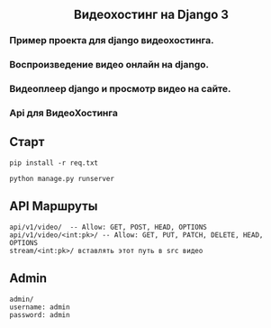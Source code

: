 <h2 align="center">Видеохостинг на Django 3</h2>

### Пример проекта для django видеохостинга.
### Воспроизведение видео онлайн на django. 
### Видеоплеер django и просмотр видео на сайте.
### Api для ВидеоХостинга

## Старт

    pip install -r req.txt

    python manage.py runserver

## API Маршруты
    
    api/v1/video/  -- Allow: GET, POST, HEAD, OPTIONS
    api/v1/video/<int:pk>/ -- Allow: GET, PUT, PATCH, DELETE, HEAD, OPTIONS
    stream/<int:pk>/ вставлять этот путь в src видео
## Admin

    admin/
    username: admin
    password: admin

    
    




